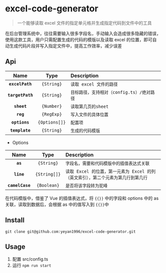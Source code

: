 # excel-code-generator
> 一个能够读取 excel 文件的指定单元格并生成指定代码到文件中的工具

在后台管理系统中，往往需要输入很多字段名，手动输入会造成很多隐藏的错误，使用这款工具，用户只需配置生成的代码的模版以及读取 excel 的位置，即可自动生成代码片段并写入指定文件中，提高工作效率，减少误差

## Api
|Name|Type|Description|
|:--:|:--:|:----------|
|**`excelPath`**|`{String}`|`读取 excel 文件的路径`
|**`targetPath`**|`{String}`|`目标路径，支持相对（config.ts）/绝对路径`
|**`sheet`**|`{Number}`|`读取第几页的sheet`
|**`reg`**|`{RegExp}`|`写入文件的具体位置`
|**`options`**|`{Options[]}`|`配置项`
|**`template`**|`{String}`|`生成的代码模版`

* Options

|Name|Type|Description|
|:--:|:--:|:----------|
|**`as`**|`{String}`|`字段名，需要和代码模版中的插值表达式关联`
|**`line`**|`{String[]}`|`读取 Excel 的位置，第一元素为 Excel 的列（英文索引），第二个元素为第几行到第几行`
|**`camelCase`**|`{Boolean}`|`是否将该字段转为驼峰`


在代码模版中，借鉴了 Vue 的插值表达式，将 `{{}}` 中的字段和 options 中的 as 关联，读取到数据后，会根据 as 中的值写入到 `{{}}`中

## Install
```
git clone git@github.com:yeyan1996/excel-code-generator.git
```


## Usage
1. 配置 src/config.ts
2. 运行 `npm run start`


